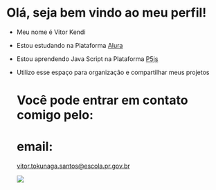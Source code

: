 # Olá, seja bem vindo ao meu perfil! 

- Meu nome é Vitor Kendi
  
- Estou estudando na Plataforma [Alura](https://www.alura.com.br/)
  
- Estou aprendendo Java Script na Plataforma [P5js](https://editor.p5.org/)

- Utilizo esse espaço para organização e compartilhar meus projetos

  # Você pode entrar em contato comigo pelo:
  
  # email:
  vitor.tokunaga.santos@escola.pr.gov.br

  ![](https://media.tenor.com/LsYPAE9JiP8AAAAM/rolando-ronaldo.gif)
